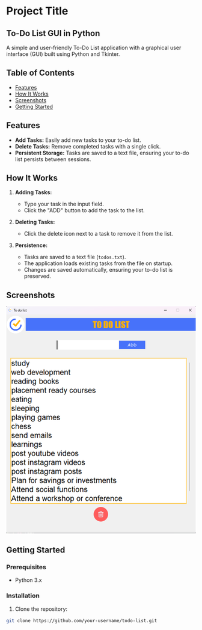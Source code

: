 # Project Title

## To-Do List GUI in Python

A simple and user-friendly To-Do List application with a graphical user interface (GUI) built using Python and Tkinter.

## Table of Contents

- [Features](#features)
- [How It Works](#how-it-works)
- [Screenshots](#screenshots)
- [Getting Started](#getting-started)

## Features

- **Add Tasks:** Easily add new tasks to your to-do list.
- **Delete Tasks:** Remove completed tasks with a single click.
- **Persistent Storage:** Tasks are saved to a text file, ensuring your to-do list persists between sessions.

## How It Works

1. **Adding Tasks:**
   - Type your task in the input field.
   - Click the "ADD" button to add the task to the list.

2. **Deleting Tasks:**
   - Click the delete icon next to a task to remove it from the list.

3. **Persistence:**
   - Tasks are saved to a text file (`todos.txt`).
   - The application loads existing tasks from the file on startup.
   - Changes are saved automatically, ensuring your to-do list is preserved.

## Screenshots

![To-Do List Screenshot](imgs/todoApp.png)

## Getting Started

### Prerequisites

- Python 3.x

### Installation

1. Clone the repository:

```bash
git clone https://github.com/your-username/todo-list.git
